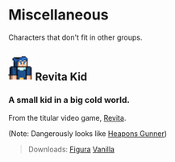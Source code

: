 # Miscellaneous

Characters that don't fit in other groups.

![](revita_kid/icon.png)
**Revita Kid**
---

### A small kid in a big cold world.

From the titular video game, [Revita](https://revitagame.com/).

(Note: Dangerously looks like [Heapons Gunner](https://twitter.com/The_Heapons_Guy))

> Downloads:
> [Figura](revita_kid/)
> [Vanilla](/revita_kid/vanilla.png)